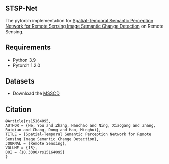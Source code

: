 ## STSP-Net

The pytorch implementation for [Spatial-Temporal Semantic Perception Network for Remote Sensing Image Semantic Change Detection]((https://www.mdpi.com/2072-4292/15/16/4095)) on Remote Sensing. 



## Requirements

- Python 3.9
- Pytorch 1.2.0


## Datasets

- Download the [MSSCD](https://pan.baidu.com/s/1niKMHZBfqe8qtDSgjCYhNg?pwd=r0u7)





## Citation
```
@Article{rs15164095,
AUTHOR = {He, You and Zhang, Hanchao and Ning, Xiaogang and Zhang, Ruiqian and Chang, Dong and Hao, Minghui},
TITLE = {Spatial-Temporal Semantic Perception Network for Remote Sensing Image Semantic Change Detection},
JOURNAL = {Remote Sensing},
VOLUME = {15},
DOI = {10.3390/rs15164095}
}

```
